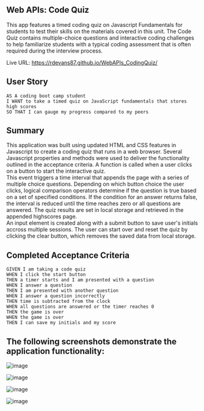 ## Web APIs: Code Quiz

This app features a timed coding quiz on Javascript Fundamentals for students to test their skills on the materials covered in this unit. The Code Quiz contains multiple-choice questions and interactive coding challenges to help familiarize students with a typical coding assessment that is often required during the interview process. 

Live URL: https://rdevans87.github.io/WebAPIs_CodingQuiz/

## User Story

```
AS A coding boot camp student
I WANT to take a timed quiz on JavaScript fundamentals that stores high scores
SO THAT I can gauge my progress compared to my peers
```

## Summary

This application was built using updated HTML and CSS features in Javascript to create a coding quiz that runs in a web browser. Several Javascript properties and methods were used to deliver the functionality outlined in the acceptance criteria. A function is called when a user clicks on a button to start the interactive quiz.<br>
This event triggers a time interval that appends the page with a series of multiple choice questions. Depending on which button choice the user clicks, logical comparison operators determine if the question is true based on a set of specified conditions. If the condition for an answer returns false, the interval is reduced until the time reaches zero or all questions are answered. The quiz results are set in local storage and retrieved in the appended highscores page.<br>
An input element is created along with a submit button to save user's initials accross multiple sessions. The user can start over and reset the quiz by clicking the clear button, which removes the saved data from local storage.    

## Completed Acceptance Criteria

```
GIVEN I am taking a code quiz
WHEN I click the start button
THEN a timer starts and I am presented with a question
WHEN I answer a question
THEN I am presented with another question
WHEN I answer a question incorrectly
THEN time is subtracted from the clock
WHEN all questions are answered or the timer reaches 0
THEN the game is over
WHEN the game is over
THEN I can save my initials and my score
```

## The following screenshots demonstrate the application functionality:


![image](https://user-images.githubusercontent.com/74195719/108615326-e0fcfc80-73d0-11eb-9ff9-f0d7a0b726bc.png)


![image](https://user-images.githubusercontent.com/74195719/108639419-61b80900-7462-11eb-95f3-64dbd960cad7.png)


![image](https://user-images.githubusercontent.com/74195719/108639436-7e544100-7462-11eb-925b-2ed619e7bc8d.png)


![image](https://user-images.githubusercontent.com/74195719/108615315-c4f95b00-73d0-11eb-8650-b956d882a7fb.png)


